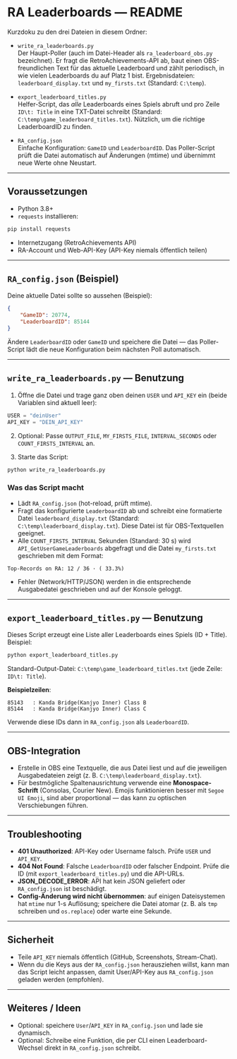 # RA Leaderboards — README

Kurzdoku zu den drei Dateien in diesem Ordner:

- `write_ra_leaderboards.py`  
  Der Haupt-Poller (auch im Datei-Header als `ra_leaderboard_obs.py` bezeichnet). Er fragt die RetroAchievements-API ab, baut einen OBS-freundlichen Text für das aktuelle Leaderboard und zählt periodisch, in wie vielen Leaderboards du auf Platz 1 bist. Ergebnisdateien: `leaderboard_display.txt` und `my_firsts.txt` (Standard: `C:\temp`).

- `export_leaderboard_titles.py`  
  Helfer-Script, das *alle* Leaderboards eines Spiels abruft und pro Zeile `ID\t: Title` in eine TXT-Datei schreibt (Standard: `C:\temp\game_leaderboard_titles.txt`). Nützlich, um die richtige LeaderboardID zu finden.

- `RA_config.json`  
  Einfache Konfiguration: `GameID` und `LeaderboardID`. Das Poller-Script prüft die Datei automatisch auf Änderungen (mtime) und übernimmt neue Werte ohne Neustart.

---

## Voraussetzungen

- Python 3.8+
- `requests` installieren:

```bash
pip install requests
```

- Internetzugang (RetroAchievements API)
- RA-Account und Web-API-Key (API-Key niemals öffentlich teilen)

---

## `RA_config.json` (Beispiel)

Deine aktuelle Datei sollte so aussehen (Beispiel):

```json
{
    "GameID": 20774,
    "LeaderboardID": 85144
}
```

Ändere `LeaderboardID` oder `GameID` und speichere die Datei — das Poller-Script lädt die neue Konfiguration beim nächsten Poll automatisch.

---

## `write_ra_leaderboards.py` — Benutzung

1. Öffne die Datei und trage ganz oben deinen `USER` und `API_KEY` ein (beide Variablen sind aktuell leer):

```py
USER = "deinUser"
API_KEY = "DEIN_API_KEY"
```

2. Optional: Passe `OUTPUT_FILE`, `MY_FIRSTS_FILE`, `INTERVAL_SECONDS` oder `COUNT_FIRSTS_INTERVAL` an.

3. Starte das Script:

```bash
python write_ra_leaderboards.py
```

### Was das Script macht
- Lädt `RA_config.json` (hot-reload, prüft mtime).  
- Fragt das konfigurierte `LeaderboardID` ab und schreibt eine formatierte Datei `leaderboard_display.txt` (Standard: `C:\temp\leaderboard_display.txt`). Diese Datei ist für OBS-Textquellen geeignet.  
- Alle `COUNT_FIRSTS_INTERVAL` Sekunden (Standard: 30 s) wird `API_GetUserGameLeaderboards` abgefragt und die Datei `my_firsts.txt` geschrieben mit dem Format:

```
Top-Records on RA: 12 / 36 · ( 33.3%)
```

- Fehler (Network/HTTP/JSON) werden in die entsprechende Ausgabedatei geschrieben und auf der Konsole geloggt.

---

## `export_leaderboard_titles.py` — Benutzung

Dieses Script erzeugt eine Liste aller Leaderboards eines Spiels (ID + Title). Beispiel:

```bash
python export_leaderboard_titles.py
```

Standard-Output-Datei: `C:\temp\game_leaderboard_titles.txt` (jede Zeile: `ID\t: Title`).

**Beispielzeilen**:
```
85143	: Kanda Bridge(Kanjyo Inner) Class B
85144	: Kanda Bridge(Kanjyo Inner) Class C
```

Verwende diese IDs dann in `RA_config.json` als `LeaderboardID`.

---

## OBS-Integration

- Erstelle in OBS eine Textquelle, die aus Datei liest und auf die jeweiligen Ausgabedateien zeigt (z. B. `C:\temp\leaderboard_display.txt`).
- Für bestmögliche Spaltenausrichtung verwende eine **Monospace-Schrift** (Consolas, Courier New). Emojis funktionieren besser mit `Segoe UI Emoji`, sind aber proportional — das kann zu optischen Verschiebungen führen.

---

## Troubleshooting

- **401 Unauthorized**: API-Key oder Username falsch. Prüfe `USER` und `API_KEY`.
- **404 Not Found**: Falsche `LeaderboardID` oder falscher Endpoint. Prüfe die ID (mit `export_leaderboard_titles.py`) und die API-URLs.
- **JSON_DECODE_ERROR**: API hat kein JSON geliefert oder `RA_config.json` ist beschädigt.
- **Config-Änderung wird nicht übernommen**: auf einigen Dateisystemen hat `mtime` nur 1-s Auflösung; speichere die Datei atomar (z. B. als `tmp` schreiben und `os.replace`) oder warte eine Sekunde.

---

## Sicherheit

- Teile `API_KEY` niemals öffentlich (GitHub, Screenshots, Stream-Chat).  
- Wenn du die Keys aus der `RA_config.json` herausziehen willst, kann man das Script leicht anpassen, damit User/API-Key aus `RA_config.json` geladen werden (empfohlen).

---

## Weiteres / Ideen

- Optional: speichere `User`/`API_KEY` in `RA_config.json` und lade sie dynamisch.
- Optional: Schreibe eine Funktion, die per CLI einen Leaderboard-Wechsel direkt in `RA_config.json` schreibt.
